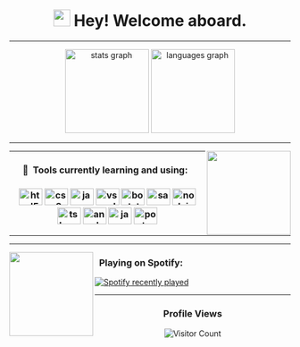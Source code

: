 <h1 align="center"><img src="https://media.tenor.com/eT_e-q0D5xoAAAAi/long-livethe-blob-sunglasses.gif" width="30px"> Hey! Welcome aboard. </h1>
<hr>
<div align="center">
      <img src="https://github-readme-stats.vercel.app/api?hide_title=false&hide_rank=true&show_icons=true&include_all_commits=true&count_private=true&disable_animations=false&theme=dracula&locale=en&hide_border=false&username=GlobuloBianco" height="150" alt="stats graph"  />
      <img src="https://github-readme-stats.vercel.app/api/top-langs?locale=en&hide_title=false&layout=compact&card_width=320&langs_count=5&theme=dracula&hide_border=false&username=GlobuloBianco" height="150" alt="languages graph"  />
      <!-- <img src="https://github-readme-stats.vercel.app/api?username=GlobuloBianco"  /> -->
</div>
<hr>

<img align="right" height="150" src="https://avatars.githubusercontent.com/u/109812198?v=4"  />

<div align="center">
   <hr>
   <h3>
     🚀 &nbsp;Tools currently learning and using:
     &nbsp;
   </h3>
   <h3>
     <img src="https://cdn.jsdelivr.net/gh/devicons/devicon/icons/html5/html5-original.svg" height="30" width="42" alt="html5 logo"  />
     <img src="https://cdn.jsdelivr.net/gh/devicons/devicon/icons/css3/css3-original.svg" height="30" width="42" alt="css3 logo"  />
     <img src="https://cdn.jsdelivr.net/gh/devicons/devicon/icons/javascript/javascript-original.svg" height="30" width="42" alt="javascript logo"  />
     <img src="https://cdn.jsdelivr.net/gh/devicons/devicon/icons/vscode/vscode-original.svg" height="30" width="42" alt="vscode logo"  />
     <img src="https://cdn.jsdelivr.net/gh/devicons/devicon/icons/bootstrap/bootstrap-original.svg" height="30" width="42" alt="bootstrap logo"  />
     <img src="https://cdn.jsdelivr.net/gh/devicons/devicon/icons/sass/sass-original.svg" height="30" width="42" alt="sass logo"  />
     <img src="https://cdn.jsdelivr.net/gh/devicons/devicon/icons/nodejs/nodejs-original-wordmark.svg" height="30" width="42" alt="nodejs logo" />
     <img src="https://cdn.jsdelivr.net/gh/devicons/devicon/icons/typescript/typescript-original.svg" height="30" width="42" alt="ts logo"  />
     <img src="https://cdn.jsdelivr.net/gh/devicons/devicon/icons/angularjs/angularjs-plain.svg" height="30" width="42" alt="angular logo" />
     <!--Back-end-->
     <img src="https://cdn.jsdelivr.net/gh/devicons/devicon/icons/java/java-original.svg" height="30" width="42" alt="java logo" />
     <img src="https://cdn.jsdelivr.net/gh/devicons/devicon/icons/postgresql/postgresql-plain-wordmark.svg" height="30" width="42" alt="postgresql logo" />
   </h3>
   <hr>
      <hr>
</div>

<img align="left" height="150" width="150" src="https://media4.giphy.com/media/5UxOaUbUVGm6vjoD7A/giphy.gif?cid=ecf05e47j52mphljuzhlc7a9j6y3ewfkg86gr9feyxd4xo12&rid=giphy.gif&ct=g"  />

<h3 align="left">&nbsp;&nbsp;Playing on Spotify:</h3>
<div align="left">
  <a href="https://open.spotify.com/user/Globulo">
    <img src="https://spotify-github-profile.vercel.app/api/view?uid=y5u3x5jf0xyaz9doyjzzg97ob&cover_image=true&theme=novatorem&show_offline=false&bar_color=53b14f&bar_color_cover=false" alt="Spotify recently played"  />
  </a>
</div>
<hr>
<!--https://media0.giphy.com/media/QyPgvXCIQ1nbCRDIXS/giphy.gif?cid=ecf05e47cnvlb3b4qn1z3p2eyej9c0nevm41k821jafwn4k1&rid=giphy.gif&ct=g-->
<div align="center">
      <h3>Profile Views</h3>
      
![Visitor Count](https://profile-counter.glitch.me/GlobuloBianco/count.svg)
      
</div>
